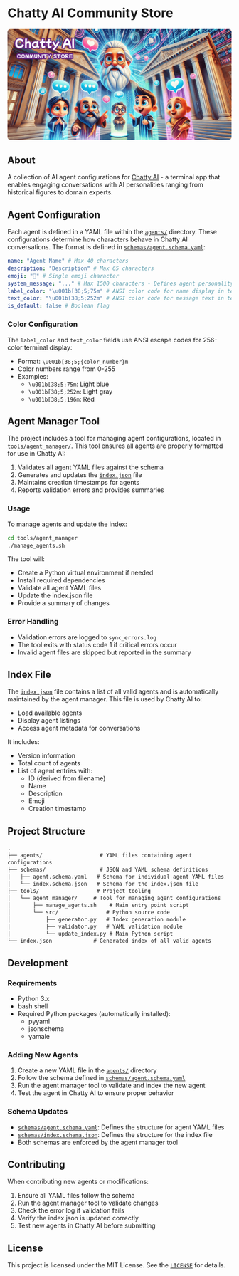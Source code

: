 # Chatty AI Community Store

![Chatty AICommunity Store Banner](./images/chatty_ai_community_store_banner.png)

## About

A collection of AI agent configurations for [Chatty AI](https://github.com/lucianoayres/chatty-ai) - a terminal app that enables engaging conversations with AI personalities ranging from historical figures to domain experts.

## Agent Configuration

Each agent is defined in a YAML file within the [`agents/`](agents/) directory. These configurations determine how characters behave in Chatty AI conversations. The format is defined in [`schemas/agent.schema.yaml`](schemas/agent.schema.yaml):

```yaml
name: "Agent Name" # Max 40 characters
description: "Description" # Max 65 characters
emoji: "🤖" # Single emoji character
system_message: "..." # Max 1500 characters - Defines agent personality and expertise
label_color: "\u001b[38;5;75m" # ANSI color code for name display in terminal
text_color: "\u001b[38;5;252m" # ANSI color code for message text in terminal
is_default: false # Boolean flag
```

### Color Configuration

The `label_color` and `text_color` fields use ANSI escape codes for 256-color terminal display:

- Format: `\u001b[38;5;{color_number}m`
- Color numbers range from 0-255
- Examples:
  - `\u001b[38;5;75m`: Light blue
  - `\u001b[38;5;252m`: Light gray
  - `\u001b[38;5;196m`: Red

## Agent Manager Tool

The project includes a tool for managing agent configurations, located in [`tools/agent_manager/`](tools/agent_manager/). This tool ensures all agents are properly formatted for use in Chatty AI:

1. Validates all agent YAML files against the schema
2. Generates and updates the [`index.json`](index.json) file
3. Maintains creation timestamps for agents
4. Reports validation errors and provides summaries

### Usage

To manage agents and update the index:

```bash
cd tools/agent_manager
./manage_agents.sh
```

The tool will:

- Create a Python virtual environment if needed
- Install required dependencies
- Validate all agent YAML files
- Update the index.json file
- Provide a summary of changes

### Error Handling

- Validation errors are logged to `sync_errors.log`
- The tool exits with status code 1 if critical errors occur
- Invalid agent files are skipped but reported in the summary

## Index File

The [`index.json`](index.json) file contains a list of all valid agents and is automatically maintained by the agent manager. This file is used by Chatty AI to:

- Load available agents
- Display agent listings
- Access agent metadata for conversations

It includes:

- Version information
- Total count of agents
- List of agent entries with:
  - ID (derived from filename)
  - Name
  - Description
  - Emoji
  - Creation timestamp

## Project Structure

```
.
├── agents/                  # YAML files containing agent configurations
├── schemas/                 # JSON and YAML schema definitions
│   ├── agent.schema.yaml   # Schema for individual agent YAML files
│   └── index.schema.json   # Schema for the index.json file
├── tools/                  # Project tooling
│   └── agent_manager/     # Tool for managing agent configurations
│       ├── manage_agents.sh    # Main entry point script
│       └── src/               # Python source code
│           ├── generator.py   # Index generation module
│           ├── validator.py   # YAML validation module
│           └── update_index.py # Main Python script
└── index.json             # Generated index of all valid agents
```

## Development

### Requirements

- Python 3.x
- bash shell
- Required Python packages (automatically installed):
  - pyyaml
  - jsonschema
  - yamale

### Adding New Agents

1. Create a new YAML file in the [`agents/`](agents/) directory
2. Follow the schema defined in [`schemas/agent.schema.yaml`](schemas/agent.schema.yaml)
3. Run the agent manager tool to validate and index the new agent
4. Test the agent in Chatty AI to ensure proper behavior

### Schema Updates

- [`schemas/agent.schema.yaml`](schemas/agent.schema.yaml): Defines the structure for agent YAML files
- [`schemas/index.schema.json`](schemas/index.schema.json): Defines the structure for the index file
- Both schemas are enforced by the agent manager tool

## Contributing

When contributing new agents or modifications:

1. Ensure all YAML files follow the schema
2. Run the agent manager tool to validate changes
3. Check the error log if validation fails
4. Verify the index.json is updated correctly
5. Test new agents in Chatty AI before submitting

## License

This project is licensed under the MIT License. See the [`LICENSE`](LICENSE) for details.
